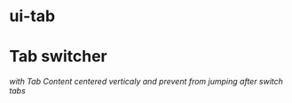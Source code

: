 # ui-tab


<h1>Tab switcher</>
<h6>with Tab Content centered verticaly and prevent from jumping after switch tabs</h6>
